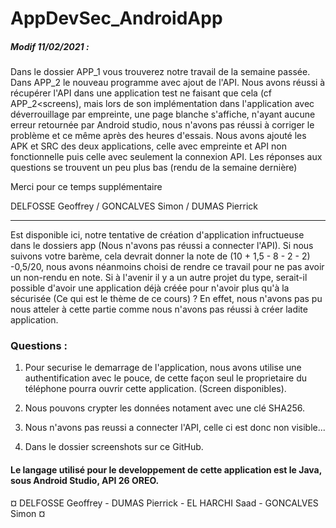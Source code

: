 # AppDevSec_AndroidApp

##### Modif 11/02/2021 :

Dans le dossier APP_1 vous trouverez notre travail de la semaine passée.
Dans APP_2 le nouveau programme avec ajout de l'API. Nous avons réussi à récupérer l'API dans une application test ne faisant que cela (cf APP_2<screens), mais lors de son implémentation dans l'application avec déverrouillage par empreinte, une page blanche s'affiche, n'ayant aucune erreur retournée par Android studio, nous n'avons pas réussi à corriger le problème et ce même après des heures d'essais.
Nous avons ajouté les APK et SRC des deux applications, celle avec empreinte et API non fonctionnelle puis celle avec seulement la connexion API.
Les réponses aux questions se trouvent un peu plus bas (rendu de la semaine dernière)

Merci pour ce temps supplémentaire


DELFOSSE Geoffrey / GONCALVES Simon / DUMAS Pierrick

----------------------------------------------------------------------------------------------

Est disponible ici, notre tentative de création d'application infructueuse dans le dossiers app (Nous n'avons pas réussi a connecter l'API).
Si nous suivons votre barème, cela devrait donner la note de (10 + 1,5 - 8 - 2 - 2) -0,5/20, nous avons néanmoins choisi de rendre ce travail pour ne pas avoir un non-rendu en note.
Si à l'avenir il y a un autre projet du type, serait-il possible d'avoir une application déjà créée pour n'avoir plus qu'à la sécurisée (Ce qui est le thème de ce cours) ? En effet, nous n'avons pas pu nous atteler à cette partie comme nous n'avons pas réussi à créer ladite application.


### Questions :

1. Pour securise le demarrage de l'application, nous avons utilise une authentification avec le pouce, de cette façon seul le proprietaire du téléphone pourra ouvrir cette application. (Screen disponibles).

2. Nous pouvons crypter les données notament avec une clé SHA256.

3. Nous n'avons pas reussi a connecter l'API, celle ci est donc non visible...

4. Dans le dossier screenshots sur ce GitHub.

#### Le langage utilisé pour le developpement de cette application est le Java, sous Android Studio, API 26 OREO.


¤ DELFOSSE Geoffrey - DUMAS Pierrick - EL HARCHI Saad - GONCALVES Simon ¤
